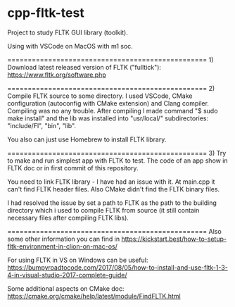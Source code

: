 # cpp-fltk-test
Project to study FLTK GUI library (toolkit).

Using with VSCode on MacOS with m1 soc.

=================================================
1)
Download latest released version of FLTK ("fulltick"):
https://www.fltk.org/software.php

=================================================
2)
Compile FLTK source to some directory.
I used VSCode, CMake configuration (autoconfig with CMake extension) and Clang compiler.
Compiling was no any trouble.
After compiling I made command "$ sudo make install" and the lib was installed into "usr/local/" subdirectories:  "include/Fl", "bin", "lib".

You also can just use Homebrew to install FLTK library.

=================================================
3)
Try to make and run simplest app with FLTK to test. The code of an app show in FLTK doc or in first commit of this repository.

You need to link FLTK library -  I have had an issue with it.
At main.cpp it can't find FLTK header files. Also CMake didn't find the FLTK binary files.

I had resolved the issue by set a path to FLTK as the path to the building directory which i used to compile FLTK from source (it still contain necessary files after compiling FLTK libs).

=================================================
Also some other information you can find in https://kickstart.best/how-to-setup-fltk-environment-in-clion-on-mac-os/


For using FLTK in VS on Windows can be useful:
https://bumpyroadtocode.com/2017/08/05/how-to-install-and-use-fltk-1-3-4-in-visual-studio-2017-complete-guide/

Some additional aspects on CMake doc:
https://cmake.org/cmake/help/latest/module/FindFLTK.html